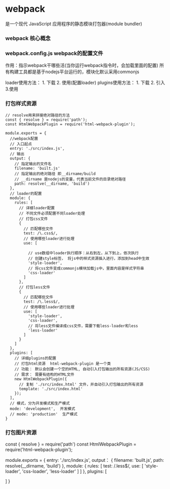 # webpack 
是一个现代 JavaScript 应用程序的静态模块打包器(module bundler)

### webpack 核心概念





### webpack.config.js webpack的配置文件
作用：指示webpack干哪些活(当你运行webpack指令时，会加载里面的配置)
所有构建工具都是基于nodejs平台运行的，模块化默认采用commonjs

loader使用方法： 1. 下载  2. 使用(配置loader)
plugins使用方法： 1. 下载  2. 引入  3.使用


### 打包样式资源
```
// resolve用来拼接绝对路径的方法
const { resolve } = require('path');
const HtmlWebpackPlugin = require('html-webpack-plugin');

module.exports = {
  //webpack配置
  // 入口起点
  entry: './src/index.js',
  // 输出
  output: {
    // 指定输出的文件名
    filename: 'built.js'
    // 指定输出的绝对路径 即__dirname/build
    // __dirname 是nodejs的变量，代表当前文件的目录绝对路径
    path: resolve(__dirname, 'build')
  },
  // loader的配置
  module: {
    rules: [
      // 详细loader配置
      // 不同文件必须配置不同loader处理
      // 打包css文件
      {
        // 匹配哪些文件
        test: /\.css$/,
        // 使用哪些loader进行处理
        use: [

          // use数组中loader执行顺序：从右到左，从下到上，依次执行
          // 创建style标签， 将js中的样式资源插入进行，添加到head中生效
          'style-loader',
          // 将css文件变成commonjs模块加载js中，里面内容是样式字符串
          'css-loader'
        ]
      },
      // 打包less文件
      {
        // 匹配哪些文件
        test: /\.less$/,
        // 使用哪些loader进行处理
        use: [
          'style-loader',
          'css-loader',
          // 将less文件编译成css文件，需要下载less-loader和less
          'less-loader'
        ]
      }
    ]
  },
  plugins: [
    // 详细plugins的配置
    // 打包html资源  html-webpack-plugin 是一个类
    // 功能： 默认会创建一个空的HTML, 自动引入打包输出的所有资源(JS/CSS)
    // 需求： 需要有结构的HTML文件
    new HtmlWebpackPlugin({
      // 复制 './src/index.html' 文件，并自动引入打包输出的所有资源
      template: './src/index.html'
    });
  ],
  // 模式，分为开发模式和生产模式
  mode: 'development',  开发模式
  // mode: 'production'  生产模式
}
```


### 打包图片资源
const { resolve } = require('path')
const HtmlWebpackPlugin = require('html-webpack-plugin');


module.exports = {
  entry: './src/index.js',
  output： {
    filename: 'built.js',
    path: resolve(__dirname, 'build')
  },
  module: {
    rules: [
      test: /\.less$/,
      use: [
        'style-loader',
        'css-loader',
        'less-loader'
      ]
    ]
  },
  plugins: [

  ]
}